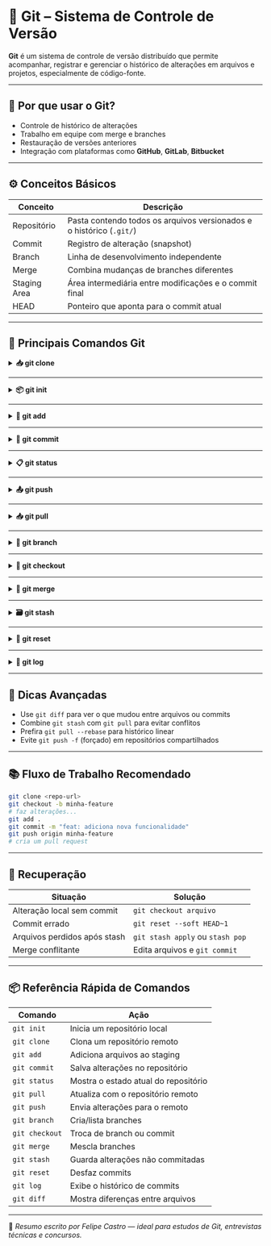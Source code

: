 # 🌳 Git – Sistema de Controle de Versão

**Git** é um sistema de controle de versão distribuído que permite acompanhar, registrar e gerenciar o histórico de alterações em arquivos e projetos, especialmente de código-fonte.

---

## 🧭 Por que usar o Git?

- Controle de histórico de alterações
- Trabalho em equipe com merge e branches
- Restauração de versões anteriores
- Integração com plataformas como **GitHub**, **GitLab**, **Bitbucket**

---

## ⚙️ Conceitos Básicos

| Conceito     | Descrição                                                            |
| ------------ | -------------------------------------------------------------------- |
| Repositório  | Pasta contendo todos os arquivos versionados e o histórico (`.git/`) |
| Commit       | Registro de alteração (snapshot)                                     |
| Branch       | Linha de desenvolvimento independente                                |
| Merge        | Combina mudanças de branches diferentes                              |
| Staging Area | Área intermediária entre modificações e o commit final               |
| HEAD         | Ponteiro que aponta para o commit atual                              |

---

## 🧾 Principais Comandos Git

<details>
<summary><strong>📥 git clone</strong></summary>

Clona (baixa) um repositório remoto para sua máquina local.

```bash
git clone https://github.com/usuario/repositorio.git
```

📝 **Usar quando:** você está começando a trabalhar em um projeto já existente.

📌 **Depois de:** criar ou obter acesso ao repositório remoto.  
📌 **Antes de:** fazer alterações, criar branches, etc.

</details>

---

<details>
<summary><strong>📦 git init</strong></summary>

Inicializa um novo repositório Git em uma pasta local.

```bash
mkdir meu-projeto && cd meu-projeto
git init
```

📝 **Usar quando:** você está criando um projeto novo do zero e quer começar a versionar com Git.

📌 **Depois de:** criar a pasta do projeto.  
📌 **Antes de:** adicionar arquivos e fazer o primeiro commit.

</details>

---

<details>
<summary><strong>📝 git add</strong></summary>

Adiciona arquivos ao **staging area** (pré-commit).

```bash
git add arquivo.txt
git add .        # adiciona todos os arquivos modificados
```

📝 **Usar quando:** você fez alterações e quer incluí-las no próximo commit.

📌 **Depois de:** modificar ou criar arquivos.  
📌 **Antes de:** usar `git commit`.

</details>

---

<details>
<summary><strong>📌 git commit</strong></summary>

Grava as alterações no histórico do repositório.

```bash
git commit -m "mensagem descritiva do commit"
```

📝 **Usar quando:** você terminou uma tarefa, corrigiu algo ou deseja salvar um estado específico do código.

📌 **Depois de:** `git add`  
📌 **Antes de:** `git push` (se for enviar ao remoto)

</details>

---

<details>
<summary><strong>📋 git status</strong></summary>

Mostra o estado atual da árvore de trabalho e da **staging area**.

```bash
git status
```

📝 **Usar quando:** você quer verificar quais arquivos foram modificados, adicionados, removidos ou estão prontos para commit.

📌 **Depois de:** modificar arquivos, usar `git add`, ou antes de fazer commit.  
📌 **Antes de:** `git add` (para saber o que precisa ser adicionado) ou `git commit` (para conferir o que será salvo).

📌 Também mostra:

- Quais arquivos estão **não versionados**
- Quais estão no **staging**
- Quais estão **modificados** mas ainda não adicionados
- Em qual **branch** você está

❗ **Importante:** `git status` **não altera nada** — é apenas para visualização.

</details>

---

<details>
<summary><strong>📤 git push</strong></summary>

Envia os commits locais para o repositório remoto.

```bash
git push origin main
```

📝 **Usar quando:** você quer compartilhar suas alterações com os outros no repositório remoto.

📌 **Depois de:** `git commit`  
📌 **Antes de:** outras pessoas fazerem `git pull`

</details>

---

<details>
<summary><strong>📥 git pull</strong></summary>

Atualiza seu repositório local com o remoto (fetch + merge).

```bash
git pull origin main
```

📝 **Usar quando:** antes de começar um novo trabalho, para ter a versão mais recente.

📌 **Depois de:** um tempo sem atualizar o projeto  
📌 **Antes de:** começar uma nova alteração

</details>

---

<details>
<summary><strong>🔀 git branch</strong></summary>

Cria ou lista branches (ramificações de desenvolvimento).

```bash
git branch              # lista as branches
git branch nova-feature
```

📝 **Usar quando:** quer trabalhar em algo novo sem afetar o código principal.

📌 **Depois de:** decidir separar um novo fluxo de trabalho  
📌 **Antes de:** `git checkout nova-feature`

</details>

---

<details>
<summary><strong>🔁 git checkout</strong></summary>

Muda para outro branch ou commit.

```bash
git checkout main
git checkout -b nova-feature  # cria e já muda para o novo branch
```

📝 **Usar quando:** precisa alternar entre versões ou iniciar um novo branch.

📌 **Depois de:** criar ou saber o nome do branch  
📌 **Antes de:** iniciar alterações no novo fluxo

</details>

---

<details>
<summary><strong>🔗 git merge</strong></summary>

Combina alterações de outro branch no branch atual.

```bash
git checkout main
git merge nova-feature
```

📝 **Usar quando:** deseja unir o trabalho de diferentes branches.

📌 **Depois de:** terminar a feature/teste em outro branch  
📌 **Antes de:** deletar branches ou fazer deploy

</details>

---

<details>
<summary><strong>🗃️ git stash</strong></summary>

Salva temporariamente alterações sem commit.

```bash
git stash         # guarda as alterações
git stash list    # mostra lista de stashes
git stash pop     # aplica e remove o stash
```

📝 **Usar quando:** precisa trocar de branch mas tem alterações não commitadas.

📌 **Depois de:** alterar arquivos mas ainda não querer commitá-los  
📌 **Antes de:** mudar de branch para não perder o progresso

❗ **Importante:** não funciona com commits já feitos!

</details>

---

<details>
<summary><strong>🧼 git reset</strong></summary>

Remove commits ou alterações da história local.

```bash
git reset --soft HEAD~1     # desfaz o commit, mantém staging
git reset --hard HEAD~1     # desfaz commit e alterações
```

📝 **Usar quando:** você cometeu um erro em um ou mais commits recentes e quer voltar atrás.

📌 **Depois de:** commits indevidos ou errados  
📌 **Antes de:** reescrever ou descartar alterações

❗ **Atenção:** `--hard` remove alterações sem chance de recuperação!

</details>

---

<details>
<summary><strong>🎯 git log</strong></summary>

Mostra o histórico de commits do projeto.

```bash
git log
git log --oneline --graph
```

📝 **Usar quando:** deseja entender o que foi feito, por quem e quando.

📌 **Depois de:** vários commits  
📌 **Antes de:** corrigir, rever ou analisar histórico

</details>

---

## 🧠 Dicas Avançadas

- Use `git diff` para ver o que mudou entre arquivos ou commits
- Combine `git stash` com `git pull` para evitar conflitos
- Prefira `git pull --rebase` para histórico linear
- Evite `git push -f` (forçado) em repositórios compartilhados

---

## 📚 Fluxo de Trabalho Recomendado

```bash
git clone <repo-url>
git checkout -b minha-feature
# faz alterações...
git add .
git commit -m "feat: adiciona nova funcionalidade"
git push origin minha-feature
# cria um pull request
```

---

## 🛟 Recuperação

| Situação                     | Solução                          |
| ---------------------------- | -------------------------------- |
| Alteração local sem commit   | `git checkout arquivo`           |
| Commit errado                | `git reset --soft HEAD~1`        |
| Arquivos perdidos após stash | `git stash apply` ou `stash pop` |
| Merge conflitante            | Edita arquivos e `git commit`    |

---

## 📦 Referência Rápida de Comandos

| Comando        | Ação                                 |
| -------------- | ------------------------------------ |
| `git init`     | Inicia um repositório local          |
| `git clone`    | Clona um repositório remoto          |
| `git add`      | Adiciona arquivos ao staging         |
| `git commit`   | Salva alterações no repositório      |
| `git status`   | Mostra o estado atual do repositório |
| `git pull`     | Atualiza com o repositório remoto    |
| `git push`     | Envia alterações para o remoto       |
| `git branch`   | Cria/lista branches                  |
| `git checkout` | Troca de branch ou commit            |
| `git merge`    | Mescla branches                      |
| `git stash`    | Guarda alterações não commitadas     |
| `git reset`    | Desfaz commits                       |
| `git log`      | Exibe o histórico de commits         |
| `git diff`     | Mostra diferenças entre arquivos     |

---

📌 _Resumo escrito por Felipe Castro — ideal para estudos de Git, entrevistas técnicas e concursos._
